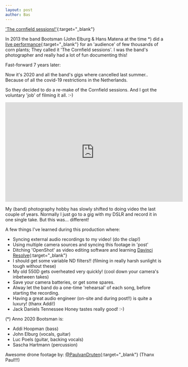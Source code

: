 ```yaml
---
layout: post
author: Bas
---
```

['The cornfield sessions!'](https://www.youtube.com/playlist?list=PLb7l-J_gLXsRTuWGM5F99laOdJZaoZIWs){:target="_blank"}

In 2013 the band Bootsman (John Elburg & Hans Matena at the time *) did a [live performance](https://www.gelderlander.nl/achterhoek/bootsman-en-the-cornfield-sessions~a17f0f5d/){:target="_blank"} 
for an 'audience' of few thousands of corn plants; They called it 'The Cornfield sessions'. I was the band's photographer and really had a lot of fun documenting this!

Fast-forward 7 years later: 

Now it's 2020 and all the band's gigs where cancelled last summer.. Because of all the covid-19 restrictions in the Netherlands.

So they decided to do a re-make of the Cornfield sessions. And I got the voluntary 'job' of filming it all. :-) 

<iframe width="560" height="315" src="https://www.youtube.com/embed/videoseries?list=PLb7l-J_gLXsRTuWGM5F99laOdJZaoZIWs" frameborder="0" allow="accelerometer; autoplay; clipboard-write; encrypted-media; gyroscope; picture-in-picture" allowfullscreen></iframe>


My (band) photography hobby has slowly shifted to doing video the last couple of years. Normally I just go to a gig with my DSLR and record it in one single take. But this was... different!

A few things I've learned during this production where:

* Syncing external audio recordings to my video! (do the clap!) 
* Using multiple camera sources and syncing this footage in 'post'   
* Ditching 'OpenShot' as video editing software and learning [Davinci Resolve](https://www.blackmagicdesign.com/products/davinciresolve/){:target="_blank"} 
* I should get some variable ND filters!! (filming in really harsh sunlight is tough without these) 
* My old 550D gets overheated very quickly! (cool down your camera's inbetween takes) 
* Save your camera batteries, or get some spares.
* Alway let the band do a one-time 'rehearsal' of each song, before starting the recording.   
* Having a great audio engineer (on-site and during post!!) is quite a luxury! (thanx Addi!) 
* Jack Daniels Tennessee Honey tastes really good! :-) 

(*) Anno 2020 Bootsman is: 

* Addi Hoopman (bass)
* John Elburg (vocals, guitar)
* Luc Poels (guitar, backing vocals)
* Sascha Hartmann (percussion) 

Awesome drone footage by: [@PaulvanDruten](http://paulvandruten.nl/){:target="_blank"} (Thanx Paul!!!) 
